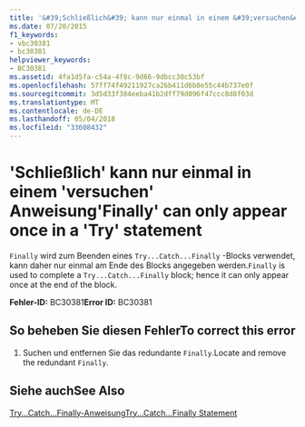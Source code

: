 ```yaml
---
title: '&#39;Schließlich&#39; kann nur einmal in einem &#39;versuchen&#39; Anweisung'
ms.date: 07/20/2015
f1_keywords:
- vbc30381
- bc30381
helpviewer_keywords:
- BC30381
ms.assetid: 4fa1d5fa-c54a-4f8c-9d66-9dbcc38c53bf
ms.openlocfilehash: 57ff74f49211927ca26b411d6b0e55c44b737e0f
ms.sourcegitcommit: 3d5d33f384eeba41b2dff79d096f47ccc8d8f03d
ms.translationtype: MT
ms.contentlocale: de-DE
ms.lasthandoff: 05/04/2018
ms.locfileid: "33608432"
---
```

# <a name="39finally39-can-only-appear-once-in-a-39try39-statement"></a><span data-ttu-id="64458-102">&#39;Schließlich&#39; kann nur einmal in einem &#39;versuchen&#39; Anweisung</span><span class="sxs-lookup"><span data-stu-id="64458-102">&#39;Finally&#39; can only appear once in a &#39;Try&#39; statement</span></span>
<span data-ttu-id="64458-103">`Finally` wird zum Beenden eines `Try...Catch...Finally` -Blocks verwendet, kann daher nur einmal am Ende des Blocks angegeben werden.</span><span class="sxs-lookup"><span data-stu-id="64458-103">`Finally` is used to complete a `Try...Catch...Finally` block; hence it can only appear once at the end of the block.</span></span>  
  
 <span data-ttu-id="64458-104">**Fehler-ID:** BC30381</span><span class="sxs-lookup"><span data-stu-id="64458-104">**Error ID:** BC30381</span></span>  
  
## <a name="to-correct-this-error"></a><span data-ttu-id="64458-105">So beheben Sie diesen Fehler</span><span class="sxs-lookup"><span data-stu-id="64458-105">To correct this error</span></span>  
  
1.  <span data-ttu-id="64458-106">Suchen und entfernen Sie das redundante `Finally`.</span><span class="sxs-lookup"><span data-stu-id="64458-106">Locate and remove the redundant `Finally`.</span></span>  
  
## <a name="see-also"></a><span data-ttu-id="64458-107">Siehe auch</span><span class="sxs-lookup"><span data-stu-id="64458-107">See Also</span></span>  
 [<span data-ttu-id="64458-108">Try...Catch...Finally-Anweisung</span><span class="sxs-lookup"><span data-stu-id="64458-108">Try...Catch...Finally Statement</span></span>](../../visual-basic/language-reference/statements/try-catch-finally-statement.md)  
 
